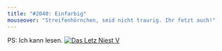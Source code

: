 ```yaml
---
title: "#2040: Einfarbig"
mouseover: "Streifenhörnchen, seid nicht traurig. Ihr fetzt auch!"
---
```


PS: 
Ich kann lesen.
<a href="http://das-letz-niest.de/"><img src="http://www.fonflatter.de/bilder/dln5.jpg" alt="Das Letz Niest V" /></a>

